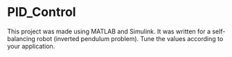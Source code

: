 # PID_Control
This project was made using MATLAB and Simulink. It was written for a self-balancing robot (inverted pendulum problem). Tune the values according to your application. 
